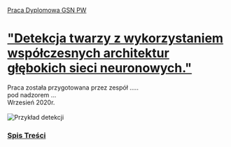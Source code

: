 [Praca Dyplomowa GSN PW](Praca_Dyplomowa.ipynb)
# ["Detekcja twarzy z wykorzystaniem współczesnych architektur głębokich sieci neuronowych."](Praca_Dyplomowa.ipynb)

Praca została przygotowana przez zespół .....<br>
pod nadzorem ...<br>
Wrzesień 2020r.
<br><br>
![Przykład detekcji](https://github.com/DarekGit/FACES_DNN/blob/master/Figures/Smieszna%20detekcja.png)


<!--NAVIGATION-->
### [Spis Treści](Praca_Dyplomowa.ipynb)

